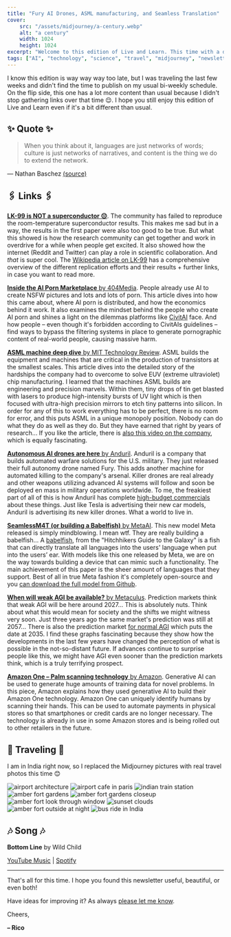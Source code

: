 ```yaml
---
title: "Fury AI Drones, ASML manufacturing, and Seamless Translation"
cover:
    src: "/assets/midjourney/a-century.webp"
    alt: "a century"
    width: 1024
    height: 1024
excerpt: "Welcome to this edition of Live and Learn. This time with a deep dive on how ASML has innovated in the chip market, a paper showing that LK-99 is not a superconductor after all,  Metas seamless translation model, and much more."
tags: ["AI", "technology", "science", "travel", "midjourney", "newsletter", "superconductor", "lk-99", "ai porn", "machine learning", "translation"]
---
```


I know this edition is way way way too late, but I was traveling the last few weeks and didn't find the time to publish on my usual bi-weekly schedule. On the flip side, this one has a lot more content than usual because I didn't stop gathering links over that time 😌. I hope you still enjoy this edition of Live and Learn even if it's a bit different than usual.

## ✨ Quote ✨

> When you think about it, languages are just networks of words; culture is just networks of narratives, and content is the thing we do to extend the network. 

— Nathan Baschez [(source)](https://every.to/divinations/why-content-is-king-26199975)


## 🖇️ Links 🖇️

[**LK-99 is NOT a superconductor 😔**](https://arxiv.org/pdf/2308.03110.pdf). The community has failed to reproduce the room-temperature superconductor results. This makes me sad but in a way, the results in the first paper were also too good to be true. But what this showed is how the research community can get together and work in overdrive for a while when people get excited. It also showed how the internet (Reddit and Twitter) can play a role in scientific collaboration. And *that* is super cool. The [Wikipedia article on LK-99](https://en.wikipedia.org/wiki/LK-99#Experimental_studies) has a comprehensive overview of the different replication efforts and their results + further links, in case you want to read more.

[**Inside the AI Porn Marketplace** by 404Media](https://www.404media.co/inside-the-ai-porn-marketplace-where-everything-and-everyone-is-for-sale/). People already use AI to create NSFW pictures and lots and lots of porn. This article dives into how this came about, where AI porn is distributed, and how the economics behind it work. It also examines the mindset behind the people who create AI porn and shines a light on the dilemmas platforms like [CivitAI](https://civitai.com/) face. And how people – even though it's forbidden according to CivitAIs guidelines – find ways to bypass the filtering systems in place to generate pornographic content of real-world people, causing massive harm.

[**ASML machine deep dive** by MIT Technology Review](https://www.technologyreview.com/2021/10/27/1037118/moores-law-computer-chips/). ASML builds the equipment and machines that are critical in the production of transistors at the smallest scales. This article dives into the detailed story of the hardships the company had to overcome to solve EUV (extreme ultraviolet) chip manufacturing. I learned that the machines ASML builds are engineering and precision marvels. Within them, tiny drops of tin get blasted with lasers to produce high-intensity bursts of UV light which is then focused with ultra-high precision mirrors to etch tiny patterns into silicon. In order for any of this to work everything has to be perfect, there is no room for error, and this puts ASML in a unique monopoly position. Nobody can do what they do as well as they do. But they have earned that right by years of research... If you like the article, there is [also this video on the company](https://www.youtube.com/watch?v=iSVHp6CAyQ8), which is equally fascinating. 

[**Autonomous AI drones are here** by Anduril](https://www.anduril.com/fury/). Anduril is a company that builds automated warfare solutions for the U.S. military. They just released their full autonomy drone named Fury. This adds another machine for automated killing to the company's arsenal. Killer drones are real already and other weapons utilizing advanced AI systems will follow and soon be deployed en mass in military operations worldwide. To me, the freakiest part of all of this is how Anduril has complete [high-budget commercials](https://www.youtube.com/watch?v=RpFFScTovII) about these things. Just like Tesla is advertising their new car models, Anduril is advertising its new killer drones. What a world to live in. 

[**SeamlessM4T (or building a Babelfish)** by MetaAI](https://ai.meta.com/resources/models-and-libraries/seamless-communication/). This new model Meta released is simply mindblowing. I mean wtf. They are really building a babelfish... A [babelfish](https://www.goodreads.com/quotes/1187961-the-babel-fish-is-small-yellow-and-leech-like-and-probably), from the "Hitchhikers Guide to the Galaxy" is a fish that can directly translate all languages into the users' language when put into the users’ ear. With models like this one released by Meta, we are on the way towards building a device that can mimic such a functionality. The main achievement of this paper is the sheer amount of languages that they support. Best of all in true Meta fashion it's completely open-source and you [can download the full model from Github](https://github.com/facebookresearch/seamless_communication). 

[**When will weak AGI be available?** by Metaculus](https://www.metaculus.com/questions/3479/date-weakly-general-ai-is-publicly-known/). Prediction markets think that weak AGI will be here around 2027... This is absolutely nuts. Think about what this would mean for society and the shifts we might witness very soon. Just three years ago the same market's prediction was still at 2057... There is also the prediction market [for normal AGI](https://www.metaculus.com/questions/5121/date-of-artificial-general-intelligence/) which puts the date at 2035. I find these graphs fascinating because they show how the developments in the last few years have changed the perception of what is possible in the not-so-distant future. If advances continue to surprise people like this, we might have AGI even sooner than the prediction markets think, which is a truly terrifying prospect.

[**Amazon One – Palm scanning technology** by Amazon](https://www.aboutamazon.com/news/retail/generative-ai-trains-amazon-one-palm-scanning-technology). Generative AI can be used to generate huge amounts of training data for novel problems. In this piece, Amazon explains how they used generative AI to build their Amazon One technology. Amazon One can uniquely identify humans by scanning their hands. This can be used to automate payments in physical stores so that smartphones or credit cards are no longer necessary. The technology is already in use in some Amazon stores and is being rolled out to other retailers in the future.

## 🌌 Traveling 🌌

I am in India right now, so I replaced the Midjourney pictures with real travel photos this time 😊

![airport architecture](/assets/newsletter/india-2023/airport.webp)
![airport cafe in paris](/assets/newsletter/india-2023/airport-cafe.webp)
![indian train station](/assets/newsletter/india-2023/train-station.webp)
![amber fort gardens](/assets/newsletter/india-2023/amber-fort.webp)
![amber fort gardens closeup](/assets/newsletter/india-2023/amber-fort-garden.webp)
![amber fort look through window](/assets/newsletter/india-2023/amber-fort-window.webp)
![sunset clouds](/assets/newsletter/india-2023/sunset.webp)
![amber fort outside at night](/assets/newsletter/india-2023/amber-fort-night.webp)
![bus ride in India](/assets/newsletter/india-2023/bus-ride.webp)

## 🎶 Song 🎶

**Bottom Line** by Wild Child

[YouTube Music](https://music.youtube.com/watch?v=h0w7YdmvdR8) | [Spotify](https://open.spotify.com/track/203ZbF8iYFwB3sV7GuEPWB)

---

That's all for this time. I hope you found this newsletter useful, beautiful, or even both!

Have ideas for improving it? As always [please let me know](https://airtable.com/shro1VeyG4lkNXkx2). 

Cheers,

**– Rico**
